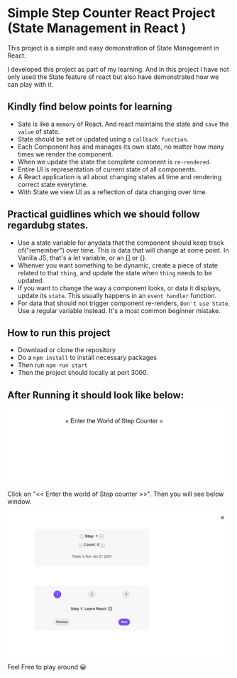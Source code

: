 # Simple Step Counter React Project (State Management in React )

This project is a simple and easy demonstration of State Management in React.

I developed this project as part of my learning. And in this project I have not only used the State feature of react but also have demonstrated how we can play with it.

## Kindly find below points for learning

- Sate is like a `memory` of React. And react maintains the state and `save` the `value` of state.
- State should be set or updated using a `callback function`.
- Each Component has and manages its own state, no matter how many times we render the component.
- When we update the state the complete comonent is `re-rendered`.
- Entire UI is representation of current state of all components.
- A React application is all about changing states all time and rendering correct state everytime.
- With State we view UI as a reflection of data changing over time.

## Practical guidlines which we should follow regardubg states.

- Use a state variable for anydata that the component should keep track of("remember") over time. This is data that will change at some point. In Vanilla JS, that's a let variable, or an [] or {}.
- Whenver you want something to be dynamic, create a piece of state related to that `thing`, and update the state when `thing` needs to be updated.
- If you want to change the way a component looks, or data it displays, update its `state`. This usually happens in an `event handler` function.
- For data that should not trigger component re-renders, `Don't use State`. Use a regular variable instead. It's a most common beginner mistake.

## How to run this project

- Download or clone the repository
- Do a `npm install` to install necessary packages
- Then run `npm run start`
- Then the project should locally at port 3000.

## After Running it should look like below:

![openWindow](./public/openWindow.png)

Click on "<< Enter the world of Step counter >>". Then you will see below window.

![stepCounterWindow](./public/stepCounterWindow.png)

Feel Free to play around 😀
